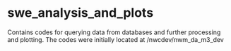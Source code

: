 # swe_analysis_and_plots
Contains codes for querying data from databases and further processing and plotting.
The codes were initially located at /nwcdev/nwm_da_m3_dev
